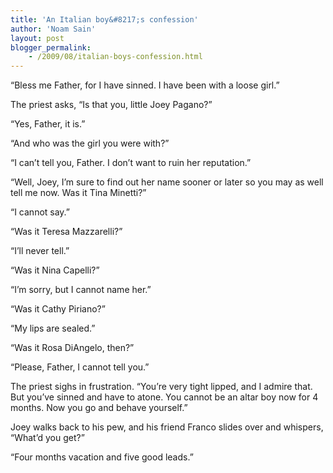 ```yaml
---
title: 'An Italian boy&#8217;s confession'
author: 'Noam Sain'
layout: post
blogger_permalink:
    - /2009/08/italian-boys-confession.html
---
```


“Bless me Father, for I have sinned. I have been with a loose girl.”

The priest asks, “Is that you, little Joey Pagano?”

“Yes, Father, it is.”

“And who was the girl you were with?”

“I can’t tell you, Father. I don’t want to ruin her reputation.”

“Well, Joey, I’m sure to find out her name sooner or later so you may as well tell me now. Was it Tina Minetti?”

“I cannot say.”

“Was it Teresa Mazzarelli?”

“I’ll never tell.”

“Was it Nina Capelli?”

“I’m sorry, but I cannot name her.”

“Was it Cathy Piriano?”

“My lips are sealed.”

“Was it Rosa DiAngelo, then?”

“Please, Father, I cannot tell you.”

The priest sighs in frustration. “You’re very tight lipped, and I admire that. But you’ve sinned and have to atone. You cannot be an altar boy now for 4 months. Now you go and behave yourself.”

Joey walks back to his pew, and his friend Franco slides over and whispers, “What’d you get?”

“Four months vacation and five good leads.”